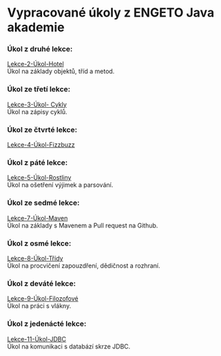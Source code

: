 # Vypracované úkoly z ENGETO Java akademie

### Úkol z druhé lekce:<br />
[Lekce-2-Úkol-Hotel](https://github.com/Kubiixx/Ukoly-z-lekci/tree/main/UkolHotel/src/com/engeto/projekthotel)<br />
Úkol na základy objektů, tříd a metod.


### Úkol ze třetí lekce:<br />
[Lekce-3-Úkol- Cykly](https://github.com/Kubiixx/Ukoly-z-lekci/tree/main/UkolCykly/src/com/engeto/UkolCykly)<br />
Úkol na zápisy cyklů.


### Úkol ze čtvrté lekce:<br />
[Lekce-4-Úkol-Fizzbuzz](https://github.com/Kubiixx/Ukoly-z-lekci/tree/main/UkolFizzBuzz/src/com/engeto/UkolFizzBuzz)<br />


### Úkol z páté lekce:<br />
[Lekce-5-Úkol-Rostliny](https://github.com/Kubiixx/Ukoly-z-lekci/tree/main/UkolRostliny)<br />
Úkol na ošetření výjimek a parsování.


### Úkol ze sedmé lekce:<br />
[Lekce-7-Úkol-Maven](https://github.com/Kubiixx/Ukol07)<br />
Úkol na základy s Mavenem a Pull request na Github.


### Úkol z osmé lekce:<br />
[Lekce-8-Úkol-Třídy](https://github.com/Kubiixx/Ukoly-z-lekci/tree/main/UkolTridy)<br />
Úkol na procvičení zapouzdření, dědičnost a rozhraní.


### Úkol z deváté lekce:<br />
[Lekce-9-Úkol-Filozofové](https://github.com/Kubiixx/Ukoly-z-lekci/tree/main/UkolFilozofove/src/com/engeto/UkolFilozofove)<br />
Úkol na práci s vlákny.


### Úkol z jedenácté lekce:<br />
[Lekce-11-Úkol-JDBC](https://github.com/Kubiixx/Ukoly-z-lekci/tree/main/Ukol11)<br />
Úkol na komunikaci s databází skrze JDBC.
